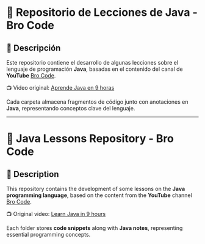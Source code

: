 # 📂 **Repositorio de Lecciones de Java - Bro Code**  

## 📜 **Descripción**  
Este repositorio contiene el desarrollo de algunas lecciones sobre el lenguaje de programación **Java**, 
basadas en el contenido del canal de **YouTube** [Bro Code](https://www.youtube.com/@BroCode).  

📺 Video original: [Aprende Java en 9 horas]([[https://www.youtube.com/watch?v=xk4_1vDrzzo&t=21430s&ab_channel=BroCode](https://www.youtube.com/@BroCodez)](https://www.youtube.com/watch?v=xTtL8E4LzTQ&ab_channel=BroCode))  

Cada carpeta almacena fragmentos de código junto con anotaciones en **Java**, representando conceptos clave del lenguaje.  

---  

# 📂 **Java Lessons Repository - Bro Code**  

## 📜 **Description**  
This repository contains the development of some lessons on the **Java programming language**, 
based on the content from the **YouTube** channel [Bro Code](https://www.youtube.com/@BroCode).  

📺 Original video: [Learn Java in 9 hours](https://www.youtube.com/watch?v=xk4_1vDrzzo&t=21430s&ab_channel=BroCode)  

Each folder stores **code snippets** along with **Java notes**, representing essential programming concepts.  

